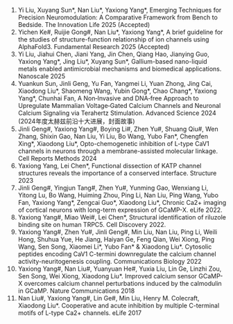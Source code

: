 1. Yi Liu, Xuyang Sun*, Nan Liu*, Yaxiong Yang*, Emerging Techniques for Precision Neuromodulation: A Comparative Framework from Bench to Bedside. The Innovation Life 2025 (Accepted)
2. Yichen Ke#, Ruijie Gong#, Nan Liu*, Yaxiong Yang*, A brief guideline for the studies of structure-function relationship of ion channels using AlphaFold3. Fundamental Research 2025 (Accepted)
3. Yi Liu, Jiahui Chen, Jiani Yang, Jin Chen, Qiang Hao, Jianying Guo, Yaxiong Yang*, Jing Liu*, Xuyang Sun*, Gallium-based nano-liquid metals enabled antimicrobial mechanisms and biomedical applications. Nanoscale 2025
4. Yuankun Sun, Jinli Geng, Yu Fan, Yangmei Li, Yuan Zhong, Jing Cai, Xiaodong Liu*, Shaomeng Wang, Yubin Gong*, Chao Chang*, Yaxiong Yang*, Chunhai Fan, A Non‐Invasive and DNA‐free Approach to Upregulate Mammalian Voltage‐Gated Calcium Channels and Neuronal Calcium Signaling via Terahertz Stimulation. Advanced Science 2024 (2024年度太赫兹前沿十大进展，封面故事)
5. Jinli Geng#, Yaxiong Yang#, Boying Li#, Zhen Yu#, Shuang Qiu#, Wen Zhang, Shixin Gao, Nan Liu, Yi Liu, Bo Wang, Yubo Fan*, Chengfen Xing*, Xiaodong Liu*, Opto-chemogenetic inhibition of L-type CaV1 channels in neurons through a membrane-assisted molecular linkage. Cell Reports Methods 2024
6. Yaxiong Yang, Lei Chen*, Functional dissection of KATP channel structures reveals the importance of a conserved interface. Structure 2023
7. Jinli Geng#, Yingjun Tang#, Zhen Yu#, Yunming Gao, Wenxiang Li, Yitong Lu, Bo Wang, Huiming Zhou, Ping Li, Nan Liu, Ping Wang, Yubo Fan, Yaxiong Yang*, Zengcai Guo*, Xiaodong Liu*, Chronic Ca2+ imaging of cortical neurons with long-term expression of GCaMP-X. eLife 2022.
8. Yaxiong Yang#, Miao Wei#, Lei Chen*, Structural identification of riluzole binding site on human TRPC5. Cell Discovery 2022.
9. Yaxiong Yang#, Zhen Yu#, Jinli Geng#, Min Liu, Nan Liu, Ping Li, Weili Hong, Shuhua Yue, He Jiang, Haiyan Ge, Feng Qian, Wei Xiong, Ping Wang, Sen Song, Xiaomei Li*, Yubo Fan* & Xiaodong Liu*. Cytosolic peptides encoding CaV1 C-termini downregulate the calcium channel activity-neuritogenesis coupling. Communications Biology 2022
10. Yaxiong Yang#, Nan Liu#, Yuanyuan He#, Yuxia Liu, Lin Ge, Linzhi Zou, Sen Song, Wei Xiong, Xiaodong Liu*. Improved calcium sensor GCaMP-X overcomes calcium channel perturbations induced by the calmodulin in GCaMP. Nature Communications 2018
11. Nan Liu#, Yaxiong Yang#, Lin Ge#, Min Liu, Henry M. Colecraft, Xiaodong Liu*. Cooperative and acute inhibition by multiple C-terminal motifs of L-type Ca2+ channels. eLife 2017
